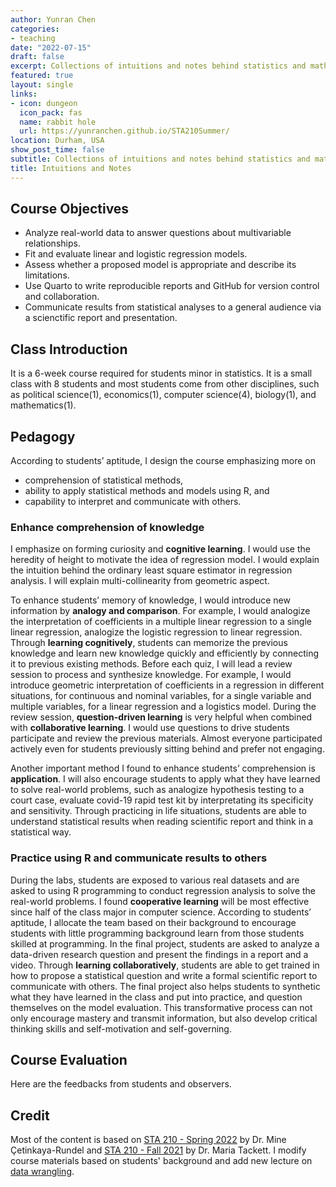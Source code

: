 ```yaml
---
author: Yunran Chen
categories:
- teaching
date: "2022-07-15"
draft: false
excerpt: Collections of intuitions and notes behind statistics and mathematics
featured: true
layout: single
links:
- icon: dungeon
  icon_pack: fas
  name: rabbit hole
  url: https://yunranchen.github.io/STA210Summer/
location: Durham, USA
show_post_time: false
subtitle: Collections of intuitions and notes behind statistics and mathematics
title: Intuitions and Notes
---
```


## Course Objectives

-   Analyze real-world data to answer questions about multivariable relationships.
-   Fit and evaluate linear and logistic regression models.
-   Assess whether a proposed model is appropriate and describe its limitations.
-   Use Quarto to write reproducible reports and GitHub for version control and collaboration.
-   Communicate results from statistical analyses to a general audience via a scienctific report and presentation.

## Class Introduction

It is a 6-week course required for students minor in statistics. It is a small class with 8 students and most students come from other disciplines, such as political science(1), economics(1), computer science(4), biology(1), and mathematics(1). 

## Pedagogy

According to students’ aptitude, I design the course emphasizing more on 

-   comprehension of statistical methods, 
-   ability to apply statistical methods and models using R, and 
-   capability to interpret and communicate with others. 

### Enhance comprehension of knowledge

I emphasize on forming curiosity and **cognitive learning**. I would use the heredity of height to motivate the idea of regression model. I would explain the intuition behind the ordinary least square estimator in regression analysis. I will explain multi-collinearity from geometric aspect. 

To enhance students’ memory of knowledge, I would introduce new information by **analogy and comparison**. For example, I would analogize the interpretation of coefficients in a multiple linear regression to a single linear regression, analogize the logistic regression to linear regression. Through **learning cognitively**, students can memorize the previous knowledge and learn new knowledge quickly and efficiently by connecting it to previous existing methods. Before each quiz, I will lead a review session to process and synthesize knowledge. For example, I would introduce geometric interpretation of coefficients in a regression in different situations, for continuous and nominal variables, for a single variable and multiple variables, for a linear regression and a logistics model. During the review session, **question-driven learning** is very helpful when combined with **collaborative learning**. I would use questions to drive students participate and review the previous materials. Almost everyone participated actively even for students previously sitting behind and prefer not engaging.

Another important method I found to enhance students’ comprehension is **application**. I will also encourage students to apply what they have learned to solve real-world problems, such as analogize hypothesis testing to a court case, evaluate covid-19 rapid test kit by interpretating its specificity and sensitivity. Through practicing in life situations, students are able to understand statistical results when reading scientific report and think in a statistical way. 

### Practice using R and communicate results to others

During the labs, students are exposed to various real datasets and are asked to using R programming to conduct regression analysis to solve the real-world problems. I found **cooperative learning** will be most effective since half of the class major in computer science. According to students’ aptitude, I allocate the team based on their background to encourage students with little programming background learn from those students skilled at programming. In the final project, students are asked to analyze a data-driven research question and present the findings in a report and a video. Through **learning collaboratively**, students are able to get trained in how to propose a statistical question and write a formal scientific report to communicate with others. The final project also helps students to synthetic what they have learned in the class and put into practice, and question themselves on the model evaluation. This transformative process can not only encourage mastery and transmit information, but also develop critical thinking skills and self-motivation and self-governing.

## Course Evaluation

Here are the feedbacks from students and observers.

## Credit

Most of the content is based on [STA 210 - Spring 2022](https://sta210-s22.github.io/website/) by Dr. Mine Çetinkaya-Rundel and [STA 210 - Fall 2021](https://sta210-fa21.netlify.app/) by Dr. Maria Tackett. I modify course materials based on students' background and add new lecture on [data wrangling](https://yunranchen.github.io/STA210Summer/slides/lec-26.html#/title-slide). 